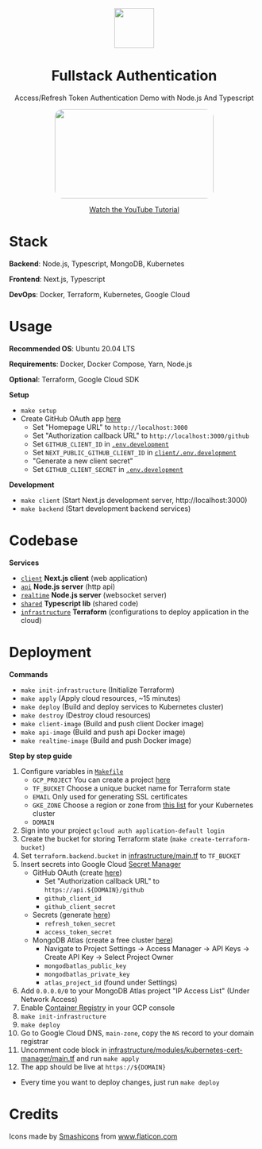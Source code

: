 <div align="center">
  <a href="https://github.com/flolu/auth">
    <img width="80px" height="auto" src="./.github/keys.png" />
  </a>
  <br>
  <h1>Fullstack Authentication</h1>
  <p>Access/Refresh Token Authentication Demo with Node.js And Typescript</p>
  <a href="https://youtu.be/xMsJPnjiRAc">
    <img width="320px" height="180px" src="https://img.youtube.com/vi/xMsJPnjiRAc/mqdefault.jpg" style="border-radius: 1rem;" />
    <p>Watch the YouTube Tutorial</p>
  </a>
</div>

# Stack

**Backend**: Node.js, Typescript, MongoDB, Kubernetes

**Frontend**: Next.js, Typescript

**DevOps**: Docker, Terraform, Kubernetes, Google Cloud

# Usage

**Recommended OS**: Ubuntu 20.04 LTS

**Requirements**: Docker, Docker Compose, Yarn, Node.js

**Optional**: Terraform, Google Cloud SDK

**Setup**

- `make setup`
- Create GitHub OAuth app [here](https://github.com/settings/developers)
  - Set "Homepage URL" to `http://localhost:3000`
  - Set "Authorization callback URL" to `http://localhost:3000/github`
  - Set `GITHUB_CLIENT_ID` in [`.env.development`](.env.development)
  - Set `NEXT_PUBLIC_GITHUB_CLIENT_ID` in [`client/.env.development`](client/.env.development)
  - "Generate a new client secret"
  - Set `GITHUB_CLIENT_SECRET` in [`.env.development`](.env.development)

**Development**

- `make client` (Start Next.js development server, http://localhost:3000)
- `make backend` (Start development backend services)

# Codebase

**Services**

- [`client`](client) **Next.js client** (web application)
- [`api`](api) **Node.js server** (http api)
- [`realtime`](realtime) **Node.js server** (websocket server)
- [`shared`](shared) **Typescript lib** (shared code)
- [`infrastructure`](infrastructure) **Terraform** (configurations to deploy application in the cloud)

# Deployment

**Commands**

- `make init-infrastructure` (Initialize Terraform)
- `make apply` (Apply cloud resources, ~15 minutes)
- `make deploy` (Build and deploy services to Kubernetes cluster)
- `make destroy` (Destroy cloud resources)
- `make client-image` (Build and push client Docker image)
- `make api-image` (Build and push api Docker image)
- `make realtime-image` (Build and push Docker image)

**Step by step guide**

1. Configure variables in [`Makefile`](Makefile)
   - `GCP_PROJECT` You can create a project [here](https://console.cloud.google.com)
   - `TF_BUCKET` Choose a unique bucket name for Terraform state
   - `EMAIL` Only used for generating SSL certificates
   - `GKE_ZONE` Choose a region or zone from [this list](https://cloud.google.com/compute/docs/regions-zones) for your Kubernetes cluster
   - `DOMAIN`
2. Sign into your project `gcloud auth application-default login`
3. Create the bucket for storing Terraform state (`make create-terraform-bucket`)
4. Set `terraform.backend.bucket` in [infrastructure/main.tf](infrastructure/main.tf) to `TF_BUCKET`
5. Insert secrets into Google Cloud [Secret Manager](https://console.cloud.google.com/security/secret-manager)
   - GitHub OAuth (create [here](https://github.com/settings/developers))
     - Set "Authorization callback URL" to `https://api.${DOMAIN}/github`
     - `github_client_id`
     - `github_client_secret`
   - Secrets (generate [here](https://randomkeygen.com))
     - `refresh_token_secret`
     - `access_token_secret`
   - MongoDB Atlas (create a free cluster [here](https://www.mongodb.com/cloud/atlas))
     - Navigate to Project Settings -> Access Manager -> API Keys -> Create API Key -> Select Project Owner
     - `mongodbatlas_public_key`
     - `mongodbatlas_private_key`
     - `atlas_project_id` (found under Settings)
6. Add `0.0.0.0/0` to your MongoDB Atlas project "IP Access List" (Under Network Access)
7. Enable [Container Registry](https://cloud.google.com/container-registry) in your GCP console
8. `make init-infrastructure`
9. `make deploy`
10. Go to Google Cloud DNS, `main-zone`, copy the `NS` record to your domain registrar
11. Uncomment code block in [infrastructure/modules/kubernetes-cert-manager/main.tf](infrastructure/modules/kubernetes-cert-manager/main.tf) and run `make apply`
12. The app should be live at `https://${DOMAIN}`

- Every time you want to deploy changes, just run `make deploy`

# Credits

<div>Icons made by <a href="https://www.flaticon.com/authors/smashicons" title="Smashicons">Smashicons</a> from <a href="https://www.flaticon.com/" title="Flaticon">www.flaticon.com</a></div>
